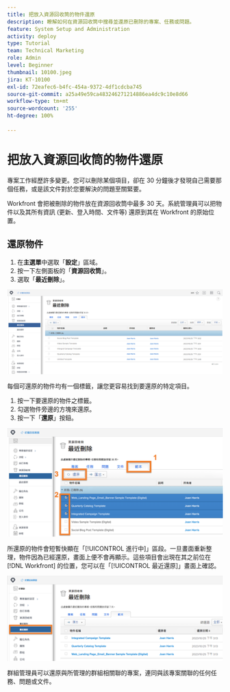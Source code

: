 ```yaml
---
title: 把放入資源回收筒的物件還原
description: 瞭解如何在資源回收筒中搜尋並還原已刪除的專案、任務或問題。
feature: System Setup and Administration
activity: deploy
type: Tutorial
team: Technical Marketing
role: Admin
level: Beginner
thumbnail: 10100.jpeg
jira: KT-10100
exl-id: 72eafec6-b4fc-454a-9372-4df1cdcba745
source-git-commit: a25a49e59ca483246271214886ea4dc9c10e8d66
workflow-type: tm+mt
source-wordcount: '255'
ht-degree: 100%

---
```


# 把放入資源回收筒的物件還原

專案工作經歷許多變更。您可以刪除某個項目，卻在 30 分鐘後才發現自己需要那個任務，或是該文件對於您要解決的問題至關緊要。

Workfront 會把被刪除的物件放在資源回收筒中最多 30 天。系統管理員可以把物件以及其所有資訊 (更新、登入時間、文件等) 還原到其在 Workfront 的原始位置。

## 還原物件

1. 在&#x200B;**主選單**&#x200B;中選取「**設定**」區域。
1. 按一下左側面板的「**資源回收筒**」。
1. 選取「**最近刪除**」。

![在「設定」區域中「資源回收筒」的「最近刪除」區段](assets/admin-fund-recycle-bin-1.png)

每個可還原的物件均有一個標籤，讓您更容易找到要還原的特定項目。

1. 按一下要還原的物件之標籤。
1. 勾選物件旁邊的方塊來還原。
1. 按一下「**還原**」按鈕。

![在資源回收中選取的項目](assets/admin-fund-recycle-bin-2.png)

所還原的物件會短暫快顯在「[!UICONTROL 進行中]」區段。一旦畫面重新整理，物件因為已經還原，畫面上便不會再顯示。這些項目會出現在其之前位在 [!DNL Workfront] 的位置，您可以在「[!UICONTROL 最近還原]」畫面上確認。

![「設定」區域中「資源回收筒」的「最近還原」區段](assets/admin-fund-recycle-bin-3.png)

群組管理員可以還原與所管理的群組相關聯的專案，連同與該專案關聯的任何任務、問題或文件。

<!---
learn more URL
Restoring deleted items
Viewing items that have been recently restored
--->

